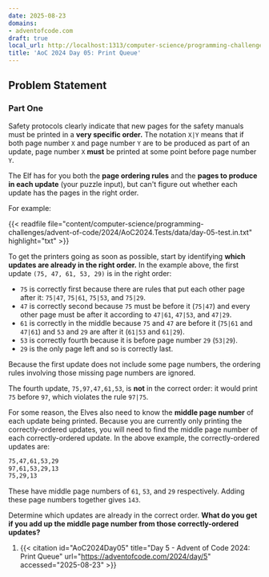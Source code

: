 ```yaml
---
date: 2025-08-23
domains:
- adventofcode.com
draft: true
local_url: http://localhost:1313/computer-science/programming-challenges/advent-of-code/2024/AoC2024/05-print-queue/05-print-queue/
title: 'AoC 2024 Day 05: Print Queue'
---
```


## Problem Statement

### Part One

Safety protocols clearly indicate that new pages for the safety manuals must be
printed in a **very specific order.** The notation `X|Y` means that if both page
number `X` and page number `Y` are to be produced as part of an update, page
number `X` **must** be printed at some point before page number `Y`.

The Elf has for you both the **page ordering rules** and the **pages to produce
in each update** (your puzzle input), but can't figure out whether each update
has the pages in the right order.

For example:

{{< readfile
  file="content/computer-science/programming-challenges/advent-of-code/2024/AoC2024.Tests/data/day-05-test.in.txt"
  highlight="txt" >}}

To get the printers going as soon as possible, start by identifying **which
updates are already in the right order.** In the example above, the first update
`(75, 47, 61, 53, 29)` is in the right order:

* `75` is correctly first because there are rules that put each other page after
  it: `75|47`, `75|61`, `75|53`, and `75|29`.
* `47` is correctly second because `75` must be before it (`75|47`) and every
  other page must be after it according to `47|61`, `47|53`, and `47|29`.
* `61` is correctly in the middle because `75` and `47` are before it (`75|61`
  and `47|61`) and `53` and `29` are after it (`61|53` and `61|29`).
* `53` is correctly fourth because it is before page number `29` (`53|29`).
* `29` is the only page left and so is correctly last.

Because the first update does not include some page numbers, the ordering rules
involving those missing page numbers are ignored.

The fourth update, `75,97,47,61,53`, is **not** in the correct order: it would
print `75` before `97`, which violates the rule `97|75`.

For some reason, the Elves also need to know the **middle page number** of each
update being printed. Because you are currently only printing the
correctly-ordered updates, you will need to find the middle page number of each
correctly-ordered update. In the above example, the correctly-ordered updates
are:

```txt
75,47,61,53,29
97,61,53,29,13
75,29,13
```

These have middle page numbers of `61`, `53`, and `29` respectively. Adding
these page numbers together gives `143`.

Determine which updates are already in the correct order. **What do you get if
you add up the middle page number from those correctly-ordered updates?**

1. {{< citation
  id="AoC2024Day05"
  title="Day 5 - Advent of Code 2024: Print Queue"
  url="https://adventofcode.com/2024/day/5"
  accessed="2025-08-23" >}}
